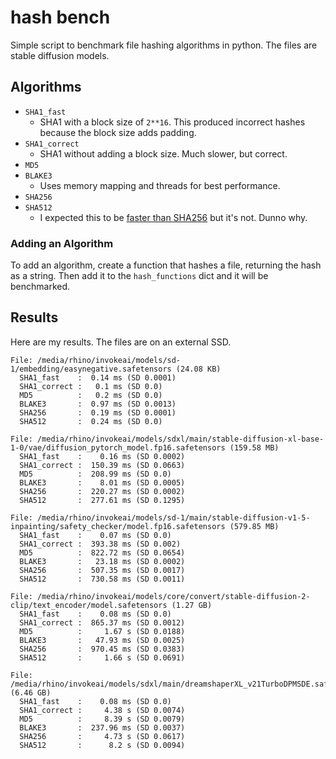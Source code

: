# hash bench

Simple script to benchmark file hashing algorithms in python. The files are stable diffusion models.

## Algorithms

- `SHA1_fast`
  - SHA1 with a block size of `2**16`. This produced incorrect hashes because the block size adds padding.
- `SHA1_correct`
  - SHA1 without adding a block size. Much slower, but correct.
- `MD5`
- `BLAKE3`
  - Uses memory mapping and threads for best performance.
- `SHA256`
- `SHA512`
  - I expected this to be [faster than SHA256](https://crypto.stackexchange.com/questions/26336/sha-512-faster-than-sha-256) but it's not. Dunno why.

### Adding an Algorithm

To add an algorithm, create a function that hashes a file, returning the hash as a string. Then add it to the `hash_functions` dict and it will be benchmarked.

## Results

Here are my results. The files are on an external SSD.

```
File: /media/rhino/invokeai/models/sd-1/embedding/easynegative.safetensors (24.08 KB)
  SHA1_fast    :  0.14 ms (SD 0.0001)
  SHA1_correct :   0.1 ms (SD 0.0)
  MD5          :   0.2 ms (SD 0.0)
  BLAKE3       :  0.97 ms (SD 0.0013)
  SHA256       :  0.19 ms (SD 0.0001)
  SHA512       :  0.24 ms (SD 0.0)

File: /media/rhino/invokeai/models/sdxl/main/stable-diffusion-xl-base-1-0/vae/diffusion_pytorch_model.fp16.safetensors (159.58 MB)
  SHA1_fast    :    0.16 ms (SD 0.0002)
  SHA1_correct :  150.39 ms (SD 0.0663)
  MD5          :  208.99 ms (SD 0.0)
  BLAKE3       :    8.01 ms (SD 0.0005)
  SHA256       :  220.27 ms (SD 0.0002)
  SHA512       :  277.61 ms (SD 0.1295)

File: /media/rhino/invokeai/models/sd-1/main/stable-diffusion-v1-5-inpainting/safety_checker/model.fp16.safetensors (579.85 MB)
  SHA1_fast    :    0.07 ms (SD 0.0)
  SHA1_correct :  393.38 ms (SD 0.002)
  MD5          :  822.72 ms (SD 0.0654)
  BLAKE3       :   23.18 ms (SD 0.0002)
  SHA256       :  507.35 ms (SD 0.0017)
  SHA512       :  730.58 ms (SD 0.0011)

File: /media/rhino/invokeai/models/core/convert/stable-diffusion-2-clip/text_encoder/model.safetensors (1.27 GB)
  SHA1_fast    :    0.08 ms (SD 0.0)
  SHA1_correct :  865.37 ms (SD 0.0012)
  MD5          :     1.67 s (SD 0.0188)
  BLAKE3       :   47.93 ms (SD 0.0025)
  SHA256       :  970.45 ms (SD 0.0383)
  SHA512       :     1.66 s (SD 0.0691)

File: /media/rhino/invokeai/models/sdxl/main/dreamshaperXL_v21TurboDPMSDE.safetensors (6.46 GB)
  SHA1_fast    :    0.08 ms (SD 0.0)
  SHA1_correct :     4.38 s (SD 0.0074)
  MD5          :     8.39 s (SD 0.0079)
  BLAKE3       :  237.96 ms (SD 0.0037)
  SHA256       :     4.73 s (SD 0.0617)
  SHA512       :      8.2 s (SD 0.0094)
```
